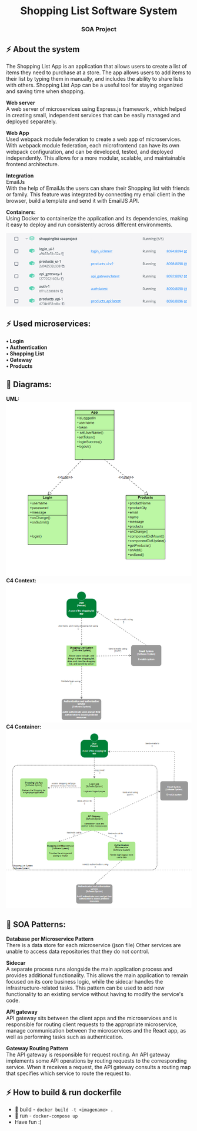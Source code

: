 <h1 align="center">Shopping List Software System</h1>
<h3 align="center">SOA Project</h3>

## :zap: About the system
The Shopping List App is an application that allows users to create a list of items they need to purchase at a store. The app allows users to add items to their list by typing them in manually, and includes the ability to share lists with others. Shopping List App can be a useful tool for staying organized and saving time when shopping.

**Web server**\
A web server of microservices using Express.js framework , which helped in creating small, independent services that can be easily managed and deployed separately.

**Web App**\
Used webpack module federation to create a web app of microservices. With webpack module federation, each microfrontend can have its own webpack configuration, and can be developed, tested, and deployed independently. This allows for a more modular, scalable, and maintainable frontend architecture.

**Integration**\
EmailJs\
With the help of EmailJs the users can share their Shopping list with friends or family. This feature was integrated by connecting my email client in the browser, build a template and send it with EmailJS API.

**Containers:**\
Using Docker to containerize the application and its dependencies, making it easy to deploy and run consistently across different environments.

![Containers](utils/Containers.png)

## :zap: Used microservices:
**•	Login**\
**•	Authentication**\
**•	Shopping List**\
**•	Gateway**\
**•	Products**

## :triangular_ruler: Diagrams:
**UML:**\
![UML](utils/UML.png)
**C4 Context:**\
![C4Context](utils/C4Context.png)
**C4 Container:**\
![C4Container](utils/C4Container.png)

## :triangular_ruler: SOA Patterns:
**Database per Microservice Pattern**\
There is a data store for each microservice (json file) Other services are unable to access data repositories that they do not control. 

**Sidecar**\
A separate process runs alongside the main application process and provides additional functionality. This allows the main application to remain focused on its core business logic, while the sidecar handles the infrastructure-related tasks. This pattern can be used to add new functionality to an existing service without having to modify the service's code.

**API gateway**\
API gateway sits between the client apps and the microservices and is responsible for routing client requests to the appropriate microservice, manage communication between the microservices and the React app, as well as performing tasks such as authentication. 

**Gateway Routing Pattern**\
The API gateway is responsible for request routing. An API gateway implements some API operations by routing requests to the corresponding service. When it receives a request, the API gateway consults a routing map that specifies which service to route the request to. 



## :zap: How to build & run dockerfile

* :hammer: build - `docker build -t <imagename> .`
* :runner: run   - `docker-compose up`
* Have fun :)

